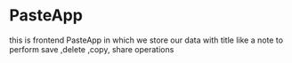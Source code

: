 # PasteApp
this is frontend PasteApp in which we store our data with title like a note to perform save ,delete ,copy, share operations
